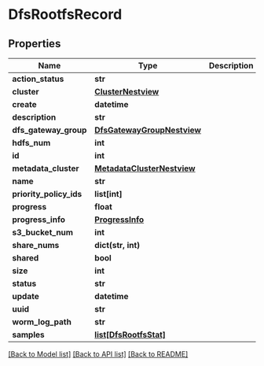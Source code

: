 # DfsRootfsRecord

## Properties
Name | Type | Description | Notes
------------ | ------------- | ------------- | -------------
**action_status** | **str** |  | [optional] 
**cluster** | [**ClusterNestview**](ClusterNestview.md) |  | [optional] 
**create** | **datetime** |  | [optional] 
**description** | **str** |  | [optional] 
**dfs_gateway_group** | [**DfsGatewayGroupNestview**](DfsGatewayGroupNestview.md) |  | [optional] 
**hdfs_num** | **int** |  | [optional] 
**id** | **int** |  | [optional] 
**metadata_cluster** | [**MetadataClusterNestview**](MetadataClusterNestview.md) |  | [optional] 
**name** | **str** |  | [optional] 
**priority_policy_ids** | **list[int]** |  | [optional] 
**progress** | **float** |  | [optional] 
**progress_info** | [**ProgressInfo**](ProgressInfo.md) |  | [optional] 
**s3_bucket_num** | **int** |  | [optional] 
**share_nums** | **dict(str, int)** |  | [optional] 
**shared** | **bool** |  | [optional] 
**size** | **int** |  | [optional] 
**status** | **str** |  | [optional] 
**update** | **datetime** |  | [optional] 
**uuid** | **str** |  | [optional] 
**worm_log_path** | **str** |  | [optional] 
**samples** | [**list[DfsRootfsStat]**](DfsRootfsStat.md) |  | [optional] 

[[Back to Model list]](../README.md#documentation-for-models) [[Back to API list]](../README.md#documentation-for-api-endpoints) [[Back to README]](../README.md)


